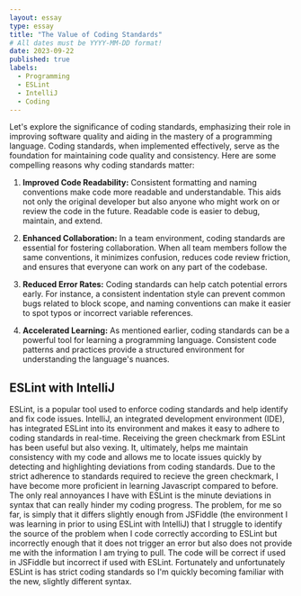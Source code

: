```yaml
---
layout: essay
type: essay
title: "The Value of Coding Standards"
# All dates must be YYYY-MM-DD format!
date: 2023-09-22
published: true
labels:
  - Programming
  - ESLint
  - IntelliJ
  - Coding
---
```


Let's explore the significance of coding standards, emphasizing their role in improving software quality and aiding in the mastery of a programming language. Coding standards, when implemented effectively, serve as the foundation for maintaining code quality and consistency. Here are some compelling reasons why coding standards matter:

1. **Improved Code Readability:** Consistent formatting and naming conventions make code more readable and understandable. This aids not only the original developer but also anyone who might work on or review the code in the future. Readable code is easier to debug, maintain, and extend.

2. **Enhanced Collaboration:** In a team environment, coding standards are essential for fostering collaboration. When all team members follow the same conventions, it minimizes confusion, reduces code review friction, and ensures that everyone can work on any part of the codebase.

3. **Reduced Error Rates:** Coding standards can help catch potential errors early. For instance, a consistent indentation style can prevent common bugs related to block scope, and naming conventions can make it easier to spot typos or incorrect variable references.

4. **Accelerated Learning:** As mentioned earlier, coding standards can be a powerful tool for learning a programming language. Consistent code patterns and practices provide a structured environment for understanding the language's nuances.

## ESLint with IntelliJ

ESLint, is a popular tool used to enforce coding standards and help identify and fix code issues. IntelliJ, an integrated development environment (IDE), has integrated ESLint into its environment and makes it easy to adhere to coding standards in real-time. Receiving the green checkmark from ESLint has been useful but also vexing. It, ultimately, helps me maintain consistency with my code and allows me to locate issues quickly by detecting and highlighting deviations from coding standards. Due to the strict adherence to standards required to recieve the green checkmark, I have become more proficient in learning Javascript compared to before. The only real annoyances I have with ESLint is the minute deviations in syntax that can really hinder my coding progress. The problem, for me so far, is simply that it differs slightly enough from JSFiddle (the environment I was learning in prior to using ESLint with IntelliJ) that I struggle to identify the source of the problem when I code correctly according to ESLint but incorrectly enough that it does not trigger an error but also does not provide me with the information I am trying to pull. The code will be correct if used in JSFiddle but incorrect if used with ESLint. Fortunately and unfortunately ESLint is has strict coding standards so I'm quickly becoming familiar with the new, slightly different syntax.

